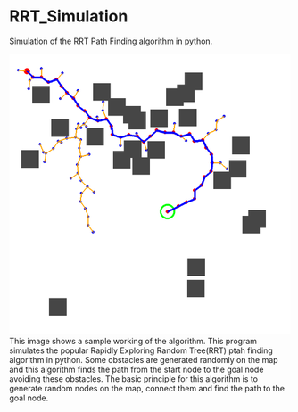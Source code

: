 # RRT_Simulation
Simulation of the RRT Path Finding algorithm in python.

![Image of the Path](/images/RRT_algo.png)
This image shows a sample working of the algorithm.
This program simulates the popular Rapidly Exploring Random Tree(RRT) ptah finding algorithm in python.
Some obstacles are generated randomly on the map and this algorithm finds the path from the start node to the goal node avoiding these obstacles.
The basic principle for this algorithm is to generate random nodes on the map, connect them and find the path to the goal node.
